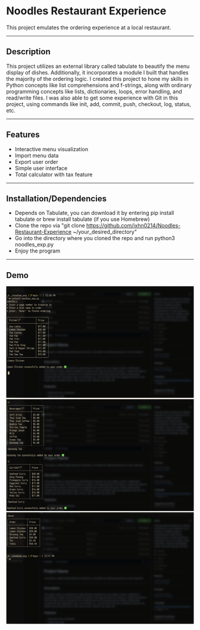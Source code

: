 # Noodles Restaurant Experience

This project emulates the ordering experience at a local restaurant.

---

## Description

This project utilizes an external library called tabulate to beautify the menu display of dishes.
Additionally, it incorporates a module I built that handles the majority of the ordering logic.
I created this project to hone my skills in Python concepts like list comprehensions and f-strings, along with
ordinary programming concepts like lists, dictionaries, loops, error handling, and read/write files.
I was also able to get some experience with Git in this project, using commands like
init, add, commit, push, checkout, log, status, etc.

---

## Features

- Interactive menu visualization  
- Import menu data
- Export user order
- Simple user interface
- Total calculator with tax feature

---

## Installation/Dependencies

- Depends on Tabulate, you can download it by entering pip install tabulate or brew install tabulate (if you use Homebrew)
- Clone the repo via "git clone https://github.com/jxhn0214/Noodles-Restaurant-Experience ~/your_desired_directory" 
- Go into the directory where you cloned the repo and run python3 noodles_exp.py
- Enjoy the program

---

## Demo
![image alt](https://github.com/jxhn0214/Noodles-Restaurant-Experience/blob/b71fc9c00fa952a2b4486b0385adc3b3f47676cc/EXAMPLES/Intro%20.png)
![image alt](https://github.com/jxhn0214/Noodles-Restaurant-Experience/blob/b71fc9c00fa952a2b4486b0385adc3b3f47676cc/EXAMPLES/Ordering.png)
![image alt](https://github.com/jxhn0214/Noodles-Restaurant-Experience/blob/b71fc9c00fa952a2b4486b0385adc3b3f47676cc/EXAMPLES/Total.png)
